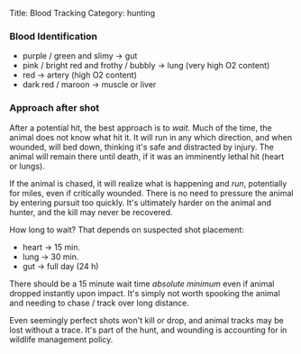 Title: Blood Tracking
Category: hunting

### Blood Identification
- purple / green and slimy &rarr; gut
- pink / bright red and frothy / bubbly &rarr; lung (very high O2 content)
- red &rarr; artery (high O2 content)
- dark red / maroon &rarr; muscle or liver

### Approach after shot
After a potential hit, the best approach is to _wait_. Much of the time, the animal does not know what hit it. It will run in any which direction, and when wounded, will bed down, thinking it's safe and distracted by injury. The animal will remain there until death, if it was an imminently lethal hit (heart or lungs). 

If the animal is chased, it will realize what is happening and _run_, potentially for miles, even if critically wounded. There is no need to pressure the animal by entering pursuit too quickly. It's ultimately harder on the animal and hunter, and the kill may never be recovered. 

How long to wait? That depends on suspected shot placement:
- heart &rarr; 15 min.
- lung &rarr; 30 min.
- gut &rarr; full day (24 h)

There should be a 15 minute wait time _absolute minimum_ even if animal dropped instantly upon impact. It's simply not worth spooking the animal and needing to chase / track over long distance. 

Even seemingly perfect shots won't kill or drop, and animal tracks may be lost without a trace. It's part of the hunt, and wounding is accounting for in wildlife management policy. 

